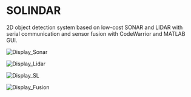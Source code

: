 # SOLINDAR
2D object detection system based on low-cost SONAR and LIDAR with serial communication and sensor fusion with CodeWarrior and MATLAB GUI.

![Display_Sonar](https://user-images.githubusercontent.com/94148624/142060817-1740fe8d-f281-4c7b-adbc-1ffb62114816.png)

![Display_Lidar](https://user-images.githubusercontent.com/94148624/142060834-dd8469f4-597e-4841-b174-4f075082db4a.png)

![Display_SL](https://user-images.githubusercontent.com/94148624/142060853-0f6390e0-7259-4889-8d70-3f248226980d.png)

![Display_Fusion](https://user-images.githubusercontent.com/94148624/142060859-735aa32f-1d12-4958-8ca5-ef567352ab5a.png)
